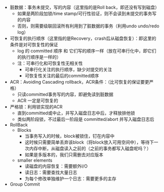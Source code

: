 - 脏数据：事务未提交，写的内容（这里指的是Roll back，即还没有写到磁盘）
	- 如果是两阶段加锁/time stamp/可行性验证，则不会读到未提交的事务写的内容
	- 否则，则需要级联回滚所有利用到了脏数据的事务（利用undo undo/redo log）
- 可恢复的执行顺序（这里指的是Recovery，crash后从磁盘恢复）：即这里的条件是对可恢复性的保证
	- log 的 committed 顺序 和 它们写的顺序一样（放在可串行化中，即它们的执行顺序是一样的）
	- 注：可串行化和可恢复性无相关性
		- 可串行化关注的执行顺序，缺少对提交的关注
		- 可恢复性关注的最后的committed顺序
- ACR：Avoiding Cascading rollback，ACR条件：（比可恢复的保证要更严格）
	- 只读committed事务写的内容，即避免读到脏数据
	- ACR 一定是可恢复的
- 严格锁：利用锁实现的ACR
	- 直到committed或中止，并写入磁盘日志中后，才释放排他锁
	- 类似两阶段锁，不过最后一阶段是 committed/abort 并写入磁盘日志后
- RollBack
	- Blocks
		- 当事务写入的时候，block被锁住，钉在内容中
		- 这时候只需要简单丢弃该block（将block放入可用空间中），等待下一次内存中断，从磁盘读入之前的（之前的事务都写入磁盘呢吗？）
		- 如果是多版本的，我们只需删去对应版本
	- smaller elements
		- 读磁盘的内容恢复：需要额外I/O
		- 读日志：需要查找大量日志
		- 为每个修改单独维护一个日志：需要更多的主存
- Group Commit